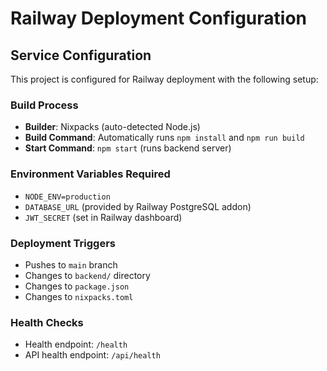 # Railway Deployment Configuration

## Service Configuration
This project is configured for Railway deployment with the following setup:

### Build Process
- **Builder**: Nixpacks (auto-detected Node.js)
- **Build Command**: Automatically runs `npm install` and `npm run build`
- **Start Command**: `npm start` (runs backend server)

### Environment Variables Required
- `NODE_ENV=production`
- `DATABASE_URL` (provided by Railway PostgreSQL addon)
- `JWT_SECRET` (set in Railway dashboard)

### Deployment Triggers
- Pushes to `main` branch
- Changes to `backend/` directory
- Changes to `package.json`
- Changes to `nixpacks.toml`

### Health Checks
- Health endpoint: `/health`
- API health endpoint: `/api/health`
